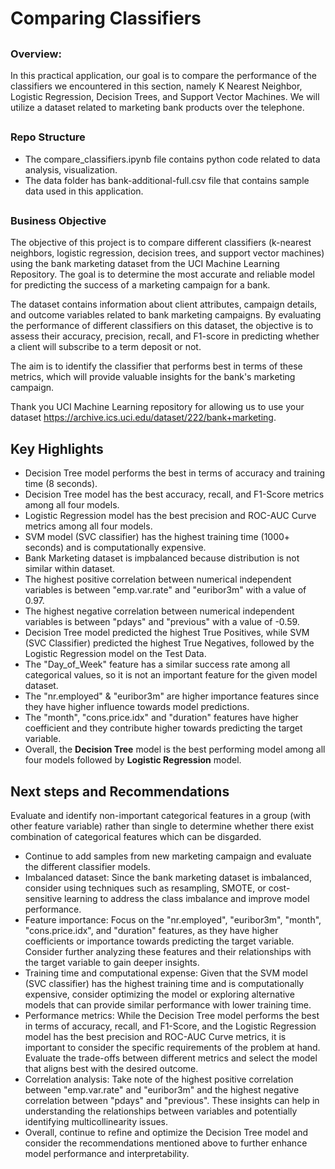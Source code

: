 ## <h1><b>Comparing Classifiers</b></h1>

## <h3>Overview:</h3>
<p>
In this practical application, our goal is to compare the performance of the classifiers we encountered in this section, namely K Nearest Neighbor, Logistic Regression, Decision Trees, and Support Vector Machines. We will utilize a dataset related to marketing bank products over the telephone.
</p>

## <h3>Repo Structure</h3>
* The compare_classifiers.ipynb file contains python code related to data analysis, visualization.
* The data folder has bank-additional-full.csv file that contains sample data used in this application.

## <h3>Business Objective</h3>
<p>
The objective of this project is to compare different classifiers (k-nearest neighbors, logistic regression, decision trees, and support vector machines) using the bank marketing dataset from the UCI Machine Learning Repository. The goal is to determine the most accurate and reliable model for predicting the success of a marketing campaign for a bank.

The dataset contains information about client attributes, campaign details, and outcome variables related to bank marketing campaigns. By evaluating the performance of different classifiers on this dataset, the objective is to assess their accuracy, precision, recall, and F1-score in predicting whether a client will subscribe to a term deposit or not.

The aim is to identify the classifier that performs best in terms of these metrics, which will provide valuable insights for the bank's marketing campaign.

Thank you UCI Machine Learning repository for allowing us to use your dataset https://archive.ics.uci.edu/dataset/222/bank+marketing.
</p>

## Key Highlights
*  Decision Tree model performs the best in terms of accuracy and training time (8 seconds).
*  Decision Tree model has the best accuracy, recall, and F1-Score metrics among all four models.
*  Logistic Regression model has the best precision and ROC-AUC Curve metrics among all four models.
*  SVM model (SVC classifier) has the highest training time (1000+ seconds) and is computationally expensive.
*  Bank Marketing dataset is impbalanced because distribution is not similar within dataset.
*  The highest positive correlation between numerical independent variables is between "emp.var.rate" and "euribor3m" with a value of 0.97.
*  The highest negative correlation between numerical independent variables is between "pdays" and "previous" with a value of -0.59.
*  Decision Tree model predicted the highest True Positives, while SVM (SVC Classifier) predicted the highest True Negatives, followed by the Logistic Regression model on the Test Data.
*  The "Day_of_Week" feature has a similar success rate among all categorical values, so it is not an important feature for the given model dataset.
*  The "nr.employed" & "euribor3m" are higher importance features since they have higher influence towards model predictions.
*  The "month", "cons.price.idx" and "duration" features have higher coefficient and they contribute higher towards predicting the target variable.
*   Overall, the **Decision Tree** model is the best performing model among all four models followed by **Logistic Regression** model.

## Next steps and Recommendations
Evaluate and identify non-important categorical features in a group (with other feature variable) rather than single to determine whether there exist combination of categorical features which can be disgarded.
*  Continue to add samples from new marketing campaign and evaluate the different classifier models.  
*  Imbalanced dataset: Since the bank marketing dataset is imbalanced, consider using techniques such as resampling, SMOTE, or cost-sensitive learning to address the class imbalance and improve model performance.
*  Feature importance: Focus on the "nr.employed", "euribor3m", "month", "cons.price.idx", and "duration" features, as they have higher coefficients or importance towards predicting the target variable. Consider further analyzing these features and their relationships with the target variable to gain deeper insights.
* Training time and computational expense: Given that the SVM model (SVC classifier) has the highest training time and is computationally expensive, consider optimizing the model or exploring alternative models that can provide similar performance with lower training time.
*  Performance metrics: While the Decision Tree model performs the best in terms of accuracy, recall, and F1-Score, and the Logistic Regression model has the best precision and ROC-AUC Curve metrics, it is important to consider the specific requirements of the problem at hand. Evaluate the trade-offs between different metrics and select the model that aligns best with the desired outcome.
*  Correlation analysis: Take note of the highest positive correlation between "emp.var.rate" and "euribor3m" and the highest negative correlation between "pdays" and "previous". These insights can help in understanding the relationships between variables and potentially identifying multicollinearity issues.  
* Overall, continue to refine and optimize the Decision Tree model and consider the recommendations mentioned above to further enhance model performance and interpretability.  
